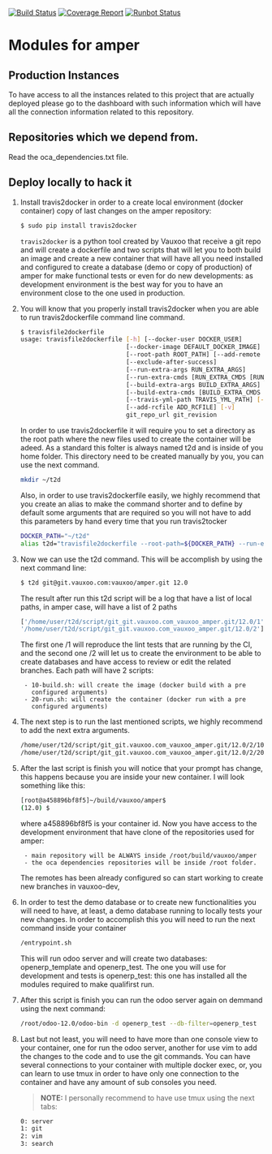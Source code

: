[![Build Status](https://git.vauxoo.com/vauxoo/amper/badges/12.0/build.svg)](https://git.vauxoo.com/vauxoo/amper/pipelines)
[![Coverage Report](https://git.vauxoo.com/vauxoo/amper/badges/12.0/coverage.svg)](https://coverage.vauxoo.com/vauxoo/12-0-amper)
[![Runbot Status](http://runbot.vauxoo.com/runbot/badge/109/12.0.svg)](http://runbot.vauxoo.com/runbot/repo/git-git-vauxoo-com-vauxoo-amper-git-109)



Modules for amper
===

Production Instances
--------------------

To have access to all the instances related to this project that are actually
deployed please go to the dashboard with such information which will have
all the connection information related to this repository.

Repositories which we depend from.
---

Read the oca_dependencies.txt file.

Deploy locally to hack it
---

1. Install travis2docker in order to a create local environment (docker
   container) copy of last changes on the amper repository:

    ```bash
    $ sudo pip install travis2docker
    ```
    `travis2docker` is a python tool created by Vauxoo that receive a git repo
    and will create a dockerfile and two scripts that will let you to both
    build an image and create a new container that will have all you need
    installed and configured to create a database (demo or copy of production)
    of amper for make functional tests or even for do new developments:
    as development environment is the best way for you to have an environment
    close to the one used in production.

2. You will know that you properly install travis2docker when you are able to
   run travis2dockerfile command line command.

    ```bash
    $ travisfile2dockerfile
    usage: travisfile2dockerfile [-h] [--docker-user DOCKER_USER]
                                 [--docker-image DEFAULT_DOCKER_IMAGE]
                                 [--root-path ROOT_PATH] [--add-remote REMOTES]
                                 [--exclude-after-success]
                                 [--run-extra-args RUN_EXTRA_ARGS]
                                 [--run-extra-cmds [RUN_EXTRA_CMDS [RUN_EXTRA_CMDS ...]]]
                                 [--build-extra-args BUILD_EXTRA_ARGS]
                                 [--build-extra-cmds [BUILD_EXTRA_CMDS [BUILD_EXTRA_CMDS ...]]]
                                 [--travis-yml-path TRAVIS_YML_PATH] [--no-clone]
                                 [--add-rcfile ADD_RCFILE] [-v]
                                 git_repo_url git_revision
    ```

    In order to use travis2dockerfile it will require you to set a directory as
    the root path where the new files used to create the container will be
    adeed. As a standard this folter is always named t2d and is inside of
    you home folder. This directory need to be created manually by you, you can
    use the next command.

    ```bash
    mkdir ~/t2d
    ```

    Also, in order to use travis2dockerfile easily, we highly recommend that you
    create an alias to make the command shorter and to define by default some
    arguments that are required so you will not have to add this parameters by
    hand every time that you run travis2tocker

    ```bash
    DOCKER_PATH="~/t2d"
    alias t2d="travisfile2dockerfile --root-path=${DOCKER_PATH} --run-extra-args='-it -e LANG=en_US.UTF-8' --add-remote=vauxoo"
    ```
3. Now we can use the t2d command. This will be accomplish by using the next
   command line:

    ```bash
    $ t2d git@git.vauxoo.com:vauxoo/amper.git 12.0
    ```

    The result after run this t2d script will be a log that have a list of
    local paths, in amper case, will have a list of 2 paths

    ```bash
    ['/home/user/t2d/script/git_git.vauxoo.com_vauxoo_amper.git/12.0/1',
    '/home/user/t2d/script/git_git.vauxoo.com_vauxoo_amper.git/12.0/2']
    ```

    The first one /1 will reproduce the lint tests that are running by the CI,
    and the second one /2 will let us to create the environment to be able to
    create databases and have access to review or edit the related branches.
    Each path will have 2 scripts:

        - 10-build.sh: will create the image (docker build with a pre
          configured arguments)
        - 20-run.sh: will create the container (docker run with a pre
          configured arguments)

4. The next step is to run the last mentioned scripts, we highly recommend to
   add the next extra arguments.

    ```bash
    /home/user/t2d/script/git_git.vauxoo.com_vauxoo_amper.git/12.0/2/10-build.sh --no-cache
    /home/user/t2d/script/git_git.vauxoo.com_vauxoo_amper.git/12.0/2/20-run.sh --entrypoint=bash
    ```

5. After the last script is finish you will notice that your prompt has change,
   this happens because you are inside your new container. I will look something
   like this:

    ```bash
    [root@a458896bf8f5]~/build/vauxoo/amper$
    (12.0) $
    ```

    where a458896bf8f5 is your container id. Now you have access to the
    development environment that have clone of the repositories used for
    amper:

        - main repository will be ALWAYS inside /root/build/vauxoo/amper
        - the oca dependencies repositories will be inside /root folder.

    The remotes has been already configured so can start working to create
    new branches in vauxoo-dev,

6. In order to test the demo database or to create new functionalities you
   will need to have, at least, a demo database running to locally tests
   your new changes. In order to accomplish this you will need to run the next
   command inside your container

    ```bash
    /entrypoint.sh
    ```

    This will run odoo server and will create two databases: openerp_template
    and openerp_test. The one you will use for development and tests is
    openerp_test: this one has installed all the modules required to make
    qualifirst run.

7. After this script is finish you can run the odoo server again on demmand
   using the next command:

    ```bash
    /root/odoo-12.0/odoo-bin -d openerp_test --db-filter=openerp_test
    ```

8. Last but not least, you will need to have more than one console view to your
   container, one for run the odoo server, another for use vim to add the changes
   to the code and to use the git commands. You can have several connections to
   your container with multiple docker exec, or, you can learn to use tmux in
   order to have only one connection to the container and have any amount of
   sub consoles you need.

    > **NOTE:** I personally recommend to have use tmux using the next tabs:
    >
    ```bash
    0: server
    1: git
    2: vim
    3: search
    ```
